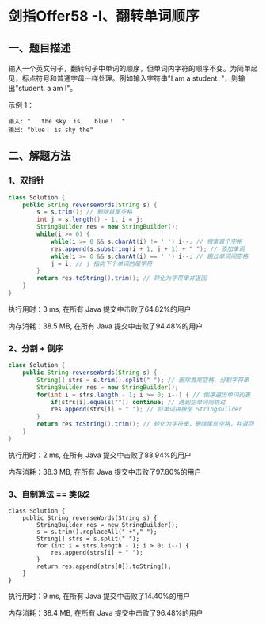# 剑指Offer58 -I、翻转单词顺序

## 一、题目描述

输入一个英文句子，翻转句子中单词的顺序，但单词内字符的顺序不变。为简单起见，标点符号和普通字母一样处理。例如输入字符串"I am a student. "，则输出"student. a am I"。

 

示例 1：

```
输入: "   the sky  is    blue！  "
输出: "blue！ is sky the"
```





## 二、解题方法

### 1、双指针

```java
class Solution {
    public String reverseWords(String s) {
        s = s.trim(); // 删除首尾空格
        int j = s.length() - 1, i = j;
        StringBuilder res = new StringBuilder();
        while(i >= 0) {
            while(i >= 0 && s.charAt(i) != ' ') i--; // 搜索首个空格
            res.append(s.substring(i + 1, j + 1) + " "); // 添加单词
            while(i >= 0 && s.charAt(i) == ' ') i--; // 跳过单词间空格
            j = i; // j 指向下个单词的尾字符
        }
        return res.toString().trim(); // 转化为字符串并返回
    }
}

```

执行用时：3 ms, 在所有 Java 提交中击败了64.82%的用户

内存消耗：38.5 MB, 在所有 Java 提交中击败了94.48%的用户



### 2、分割 + 倒序

```java
class Solution {
    public String reverseWords(String s) {
        String[] strs = s.trim().split(" "); // 删除首尾空格，分割字符串
        StringBuilder res = new StringBuilder();
        for(int i = strs.length - 1; i >= 0; i--) { // 倒序遍历单词列表
            if(strs[i].equals("")) continue; // 遇到空单词则跳过
            res.append(strs[i] + " "); // 将单词拼接至 StringBuilder
        }
        return res.toString().trim(); // 转化为字符串，删除尾部空格，并返回
    }
}
```

执行用时：2 ms, 在所有 Java 提交中击败了88.94%的用户

内存消耗：38.3 MB, 在所有 Java 提交中击败了97.80%的用户



### 3、自制算法 == 类似2

```
class Solution {
    public String reverseWords(String s) {
        StringBuilder res = new StringBuilder();
        s = s.trim().replaceAll(" +"," ");
        String[] strs = s.split(" ");
        for (int i = strs.length - 1; i > 0; i--) {
            res.append(strs[i] + " ");
        }
        return res.append(strs[0]).toString();
    }
}
```

执行用时：9 ms, 在所有 Java 提交中击败了14.40%的用户

内存消耗：38.4 MB, 在所有 Java 提交中击败了96.48%的用户